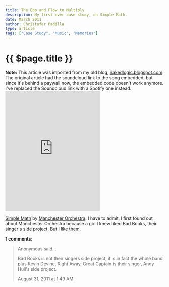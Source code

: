 ```yaml
---
title: The Ebb and Flow to Multiply
description: My first ever case study, on Simple Math.
date: March 2011
author: Christofer Padilla
type: article
tags: ["Case Study", "Music", "Memories"]
---
```


# {{ $page.title }}

<div class="info"><b>Note:</b> This article was imported from my old blog, <a href="http://nakedlogic.blogspot.com/2011/03/ebb-and-flow-to-multiply.html">nakedlogic.blogspot.com</a>. The original article had the soundcloud link to the song embedded, but since it's behind a paywall now, the embedded code doesn't work anymore. I've replaced the Soundcloud link with a Spotify one instead.</div>

<iframe src="https://open.spotify.com/embed/track/43nIGHt7hkR2vfwIjesDon" width="300" height="380" frameborder="0" allowtransparency="true" allow="encrypted-media"></iframe>

[Simple Math](https://soundcloud.com/manchesterorchestra/simple-math) by [Manchester Orchestra](https://soundcloud.com/manchesterorchestra). I have to admit, I first found out about Manchester Orchestra because a girl I knew liked Bad Books, their singer's side project. But I like them.

**1 comments:**
> Anonymous said...
>
> Bad Books is not their singers side project, it is in fact the whole band plus Kevin Devine. Right Away, Great Captain is their singer, Andy Hull's side project.
>
> August 31, 2011 at 1:49 AM

<TagLinks />

<Comments />
